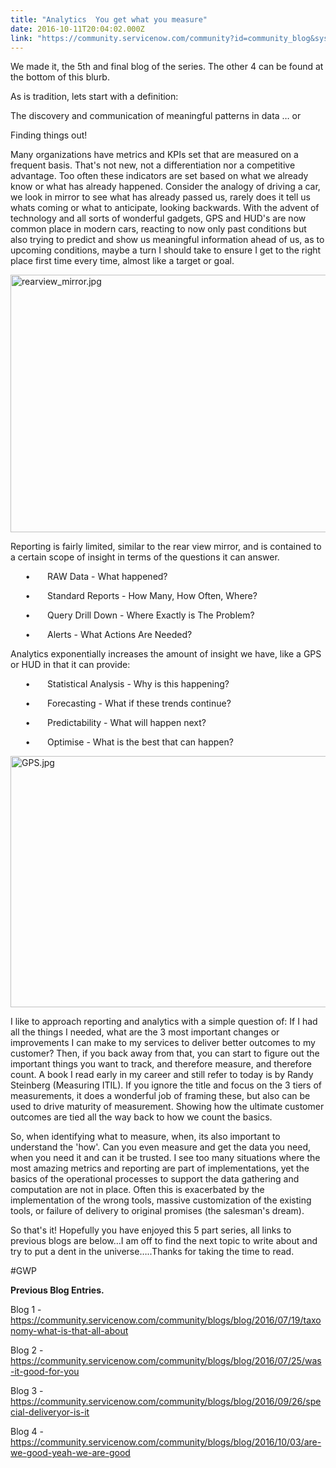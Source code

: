 ```yaml
---
title: "Analytics  You get what you measure"
date: 2016-10-11T20:04:02.000Z
link: "https://community.servicenow.com/community?id=community_blog&sys_id=bbed622ddbd0dbc01dcaf3231f961901"
---
```

<p>We made it, the 5th and final blog of the series. The other 4 can be found at the bottom of this blurb.</p><p></p><p>As is tradition, lets start with a definition:</p><p></p><p>The discovery and communication of meaningful patterns in data … or</p><p></p><p>Finding things out!</p><p></p><p>Many organizations have metrics and KPIs set that are measured on a frequent basis. That's not new, not a differentiation nor a competitive advantage. Too often these indicators are set based on what we already know or what has already happened. Consider the analogy of driving a car, we look in mirror to see what has already passed us, rarely does it tell us whats coming or what to anticipate, looking backwards. With the advent of technology and all sorts of wonderful gadgets, GPS and HUD's are now common place in modern cars, reacting to now only past conditions but also trying to predict and show us meaningful information ahead of us, as to upcoming conditions, maybe a turn I should take to ensure I get to the right place first time every time, almost like a target or goal. </p><p></p><p><img  alt="rearview_mirror.jpg" class="image-1 jive-image" src="018309cedbd097049c9ffb651f961960.iix" style="width: 620px; height: 412px;"/></p><p>Reporting is fairly limited, similar to the rear view mirror, and is contained to a certain scope of insight in terms of the questions it can answer.</p><p>       •       RAW Data - What happened?</p><p>       •       Standard Reports - How Many, How Often, Where?</p><p>       •       Query Drill Down - Where Exactly is The Problem?</p><p>       •       Alerts - What Actions Are Needed?</p><p></p><p>Analytics exponentially increases the amount of insight we have, like a GPS or HUD in that it can provide:</p><p>       •       Statistical Analysis - Why is this happening?</p><p>       •       Forecasting - What if these trends continue?</p><p>       •       Predictability - What will happen next?</p><p>       •       Optimise - What is the best that can happen?</p><p><img  alt="GPS.jpg" class="image-2 jive-image" src="80790c42dbdc5fc03eb27a9e0f961969.iix" style="width: 620px; height: 402px;"/></p><p>I like to approach reporting and analytics with a simple question of: If I had all the things I needed, what are the 3 most important changes or improvements I can make to my services to deliver better outcomes to my customer? Then, if you back away from that, you can start to figure out the important things you want to track, and therefore measure, and therefore count. A book I read early in my career and still refer to today is by Randy Steinberg (Measuring ITIL). If you ignore the title and focus on the 3 tiers of measurements, it does a wonderful job of framing these, but also can be used to drive maturity of measurement. Showing how the ultimate customer outcomes are tied all the way back to how we count the basics.</p><p></p><p>So, when identifying what to measure, when, its also important to understand the 'how'. Can you even measure and get the data you need, when you need it and can it be trusted. I see too many situations where the most amazing metrics and reporting are part of implementations, yet the basics of the operational processes to support the data gathering and computation are not in place. Often this is exacerbated by the implementation of the wrong tools, massive customization of the existing tools, or failure of delivery to original promises (the salesman's dream). </p><p></p><p>So that's it! Hopefully you have enjoyed this 5 part series, all links to previous blogs are below…I am off to find the next topic to write about and try to put a dent in the universe…..Thanks for taking the time to read.</p><p></p><p>#GWP</p><p></p><p><strong>Previous Blog Entries.</strong></p><p><span>Blog 1 - </span><a title="k-blog-small" class="jive-link-blog-small" data-containerId="2927" data-containerType="37" data-objectId="5728" data-objectType="38" href="/community?id=community_blog&sys_id=423eae6ddbd0dbc01dcaf3231f961958">https://community.servicenow.com/community/blogs/blog/2016/07/19/taxonomy-what-is-that-all-about</a><span> </span></p><p><span>Blog 2 - </span><a title="k-blog-small" class="jive-link-blog-small" data-containerId="2927" data-containerType="37" data-objectId="5747" data-objectType="38" href="/community?id=community_blog&sys_id=6b6caea1dbd0dbc01dcaf3231f961994">https://community.servicenow.com/community/blogs/blog/2016/07/25/was-it-good-for-you</a><span> </span></p><p><span>Blog 3 - </span><a title="k-blog-small" class="jive-link-blog-small" data-containerId="2927" data-containerType="37" data-objectId="5995" data-objectType="38" href="/community?id=community_blog&sys_id=936d2e29dbd0dbc01dcaf3231f9619ff">https://community.servicenow.com/community/blogs/blog/2016/09/26/special-deliveryor-is-it</a><span> </span></p><p><span>Blog 4 - </span><a title="k-blog-small" class="jive-link-blog-small" data-containerId="2927" data-containerType="37" data-objectId="6026" data-objectType="38" href="/community?id=community_blog&sys_id=675d2a29dbd0dbc01dcaf3231f96190f">https://community.servicenow.com/community/blogs/blog/2016/10/03/are-we-good-yeah-we-are-good</a><span> </span></p>